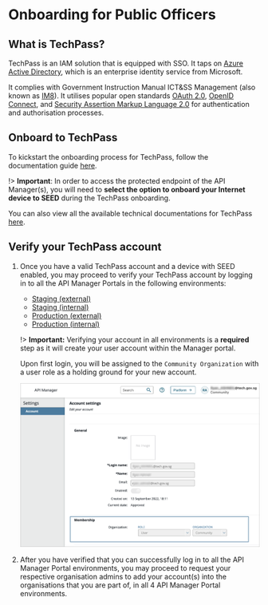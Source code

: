 # Onboarding for Public Officers

## What is TechPass?

TechPass is an IAM solution that is equipped with SSO. It taps on [Azure Active Directory](https://azure.microsoft.com/en-us/services/active-directory/), which is an enterprise identity service from Microsoft.

It complies with Government Instruction Manual ICT&SS Management (also known as [IM8](https://www.developer.tech.gov.sg/guidelines/standards-and-best-practices/im8.html)). It utilises popular open standards [OAuth 2.0](https://oauth.net/2/), [OpenID Connect](https://openid.net/connect/), and [Security Assertion Markup Language 2.0](http://sections.oasis-open.org/security/saml/Post2.0/sstc-saml-tech-overview-2.0.html) for authentication and authorisation processes.

## Onboard to TechPass

To kickstart the onboarding process for TechPass, follow the documentation guide [here](https://sections.developer.tech.gov.sg/sections/techpass-user-guide/sign-up-and-onboard-to-techpass).

!> **Important**: In order to access the protected endpoint of the API Manager(s), you will need to **select the option to onboard your Internet device to SEED** during the TechPass onboarding.

You can also view all the available technical documentations for TechPass [here](https://sections.developer.tech.gov.sg/sections?product=TechPass).

## Verify your TechPass account

1. Once you have a valid TechPass account and a device with  SEED enabled, you may proceed to verify your TechPass account by logging in to all the API Manager Portals in the following environments:
    - [Staging (external)](https://go.gov.sg/apex-stg)
    - [Staging (internal)](https://go.gov.sg/apex-int-stg)
    - [Production (external)](https://go.gov.sg/apex)
    - [Production (internal)](https://go.gov.sg/apex-int)

    !> **Important:** Verifying your account in all environments is a **required** step as it will create your user account within the Manager portal.

    Upon first login, you will be assigned to the `Community Organization` with a user role as a holding ground for your new account. 

    ![image](./_assets/techpass-1.png)

2. After you have verified that you can successfully log in to all the API Manager Portal environments, you may proceed to request your respective organisation admins to add your account(s) into the organisations that you are part of, in all 4 API Manager Portal environments.
